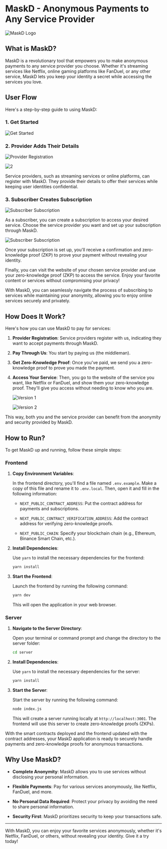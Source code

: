 # MaskD - Anonymous Payments to Any Service Provider

![MaskD Logo](https://cdn.discordapp.com/attachments/1105610567454052406/1155459855277105172/skunks.ai_an_dystopian_society_filled_with_masked_people_in_a_b_c817cb1b-a564-4e30-a442-e363db1fff78.png)

## What is MaskD?

MaskD is a revolutionary tool that empowers you to make anonymous payments to any service provider you choose. Whether it's streaming services like Netflix, online gaming platforms like FanDuel, or any other service, MaskD lets you keep your identity a secret while accessing the services you love.

## User Flow

Here's a step-by-step guide to using MaskD:

### 1. Get Started

![Get Started](https://gtrvjdtwdfnbjeytdjvv.supabase.co/storage/v1/object/public/warp/public/1.png)


### 2. Provider Adds Their Details

![Provider Registration](https://gtrvjdtwdfnbjeytdjvv.supabase.co/storage/v1/object/public/warp/public/4.png)

![2](https://gtrvjdtwdfnbjeytdjvv.supabase.co/storage/v1/object/public/warp/public/5.png)

Service providers, such as streaming services or online platforms, can register with MaskD. They provide their details to offer their services while keeping user identities confidential.

### 3. Subscriber Creates Subscription

![Subscriber Subscription](https://gtrvjdtwdfnbjeytdjvv.supabase.co/storage/v1/object/public/warp/public/2.png)

As a subscriber, you can create a subscription to access your desired service. Choose the service provider you want and set up your subscription through MaskD.

![Subscriber Subscription](https://gtrvjdtwdfnbjeytdjvv.supabase.co/storage/v1/object/public/warp/public/3.png)

Once your subscription is set up, you'll receive a confirmation and zero-knowledge proof (ZKP) to prove your payment without revealing your identity.


Finally, you can visit the website of your chosen service provider and use your zero-knowledge proof (ZKP) to access the service. Enjoy your favorite content or services without compromising your privacy!

With MaskD, you can seamlessly navigate the process of subscribing to services while maintaining your anonymity, allowing you to enjoy online services securely and privately.

## How Does It Work?

Here's how you can use MaskD to pay for services:

1. **Provider Registration**: Service providers register with us, indicating they want to accept payments through MaskD.

2. **Pay Through Us**: You start by paying us (the middleman).

3. **Get Zero-Knowledge Proof**: Once you've paid, we send you a zero-knowledge proof to prove you made the payment.

4. **Access Your Service**: Then, you go to the website of the service you want, like Netflix or FanDuel, and show them your zero-knowledge proof. They'll give you access without needing to know who you are.

   ![Version 1](https://cdn.discordapp.com/attachments/1155039444852822027/1155462869681459234/Screenshot_2023-09-24_at_4.34.18_AM.png)

   ![Version 2](https://cdn.discordapp.com/attachments/1155039444852822027/1155462869350092910/Screenshot_2023-09-24_at_4.40.02_AM.png)

This way, both you and the service provider can benefit from the anonymity and security provided by MaskD.

## How to Run?

To get MaskD up and running, follow these simple steps:

### Frontend

1. **Copy Environment Variables**:

   In the frontend directory, you'll find a file named `.env.example`. Make a copy of this file and rename it to `.env.local`. Then, open it and fill in the following information:

   - `NEXT_PUBLIC_CONTRACT_ADDRESS`: Put the contract address for payments and subscriptions.
   
   - `NEXT_PUBLIC_CONTRACT_VERIFICATION_ADDRESS`: Add the contract address for verifying zero-knowledge proofs.
   
   - `NEXT_PUBLIC_CHAIN`: Specify your blockchain chain (e.g., Ethereum, Binance Smart Chain, etc.).

2. **Install Dependencies**:

   Use `yarn` to install the necessary dependencies for the frontend:

   ```bash
   yarn install
   ```

3. **Start the Frontend**:

   Launch the frontend by running the following command:

   ```bash
   yarn dev
   ```

   This will open the application in your web browser.

### Server

1. **Navigate to the Server Directory**:

   Open your terminal or command prompt and change the directory to the server folder:

   ```bash
   cd server
   ```

2. **Install Dependencies**:

   Use `yarn` to install the necessary dependencies for the server:

   ```bash
   yarn install
   ```

3. **Start the Server**:

   Start the server by running the following command:

   ```bash
   node index.js
   ```

   This will create a server running locally at `http://localhost:3001`. The frontend will use this server to create zero-knowledge proofs (ZKPs).

With the smart contracts deployed and the frontend updated with the contract addresses, your MaskD application is ready to securely handle payments and zero-knowledge proofs for anonymous transactions.

## Why Use MaskD?

- **Complete Anonymity**: MaskD allows you to use services without disclosing your personal information.

- **Flexible Payments**: Pay for various services anonymously, like Netflix, FanDuel, and more.

- **No Personal Data Required**: Protect your privacy by avoiding the need to share personal information.

- **Security First**: MaskD prioritizes security to keep your transactions safe.

---

With MaskD, you can enjoy your favorite services anonymously, whether it's Netflix, FanDuel, or others, without revealing your identity. Give it a try today!
